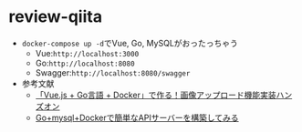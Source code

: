 # review-qiita
- `docker-compose up -d`でVue, Go, MySQLがおったっちゃう
  - Vue:`http://localhost:3000`
  - Go:`http://localhost:8080`
  - Swagger:`http://localhost:8080/swagger`
- 参考文献
  - [「Vue.js + Go言語 + Docker」で作る！画像アップロード機能実装ハンズオン](https://qiita.com/po3rin/items/c70105f684e6816621d2)
  - [Go+mysql+Dockerで簡単なAPIサーバーを構築してみる](https://qiita.com/masa0209/items/2625a1f9ca8edbbffa08)
